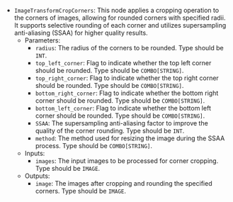 - `ImageTransformCropCorners`: This node applies a cropping operation to the corners of images, allowing for rounded corners with specified radii. It supports selective rounding of each corner and utilizes supersampling anti-aliasing (SSAA) for higher quality results.
    - Parameters:
        - `radius`: The radius of the corners to be rounded. Type should be `INT`.
        - `top_left_corner`: Flag to indicate whether the top left corner should be rounded. Type should be `COMBO[STRING]`.
        - `top_right_corner`: Flag to indicate whether the top right corner should be rounded. Type should be `COMBO[STRING]`.
        - `bottom_right_corner`: Flag to indicate whether the bottom right corner should be rounded. Type should be `COMBO[STRING]`.
        - `bottom_left_corner`: Flag to indicate whether the bottom left corner should be rounded. Type should be `COMBO[STRING]`.
        - `SSAA`: The supersampling anti-aliasing factor to improve the quality of the corner rounding. Type should be `INT`.
        - `method`: The method used for resizing the image during the SSAA process. Type should be `COMBO[STRING]`.
    - Inputs:
        - `images`: The input images to be processed for corner cropping. Type should be `IMAGE`.
    - Outputs:
        - `image`: The images after cropping and rounding the specified corners. Type should be `IMAGE`.

